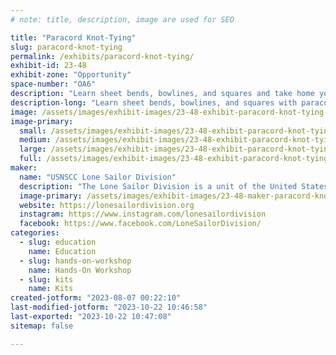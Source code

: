 ```yaml
---
# note: title, description, image are used for SEO

title: "Paracord Knot-Tying"
slug: paracord-knot-tying
permalink: /exhibits/paracord-knot-tying/
exhibit-id: 23-48
exhibit-zone: "Opportunity"
space-number: "OA6"
description: "Learn sheet bends, bowlines, and squares and take home your own paracord kit!"
description-long: "Learn sheet bends, bowlines, and squares with paracord knot-tying demonstrations from the Lone Sailor Sea Cadets and take home your own paracord kit!"
image: /assets/images/exhibit-images/23-48-exhibit-paracord-knot-tying-361937494-288697780336974-5082045810115879466-n-large.jpg
image-primary: 
  small: /assets/images/exhibit-images/23-48-exhibit-paracord-knot-tying-361937494-288697780336974-5082045810115879466-n-small.jpg
  medium: /assets/images/exhibit-images/23-48-exhibit-paracord-knot-tying-361937494-288697780336974-5082045810115879466-n-medium.jpg
  large: /assets/images/exhibit-images/23-48-exhibit-paracord-knot-tying-361937494-288697780336974-5082045810115879466-n-large.jpg
  full: /assets/images/exhibit-images/23-48-exhibit-paracord-knot-tying-361937494-288697780336974-5082045810115879466-n-full.jpg
maker: 
  name: "USNSCC Lone Sailor Division"
  description: "The Lone Sailor Division is a unit of the United States Naval Sea Cadets Corps out of Windermere, FL.  We give young Americans skills, knowledge, and confidence through an amazing variety of training opportunities.  Our Cadets work as a team in a disciplined environment, and adhere to our core values of honor, respect, commitment, and service."
  image-primary: /assets/images/exhibit-images/23-48-maker-paracord-knot-tying-lone-sailor-logo-medium.png
  website: https://lonesailordivision.org
  instagram: https://www.instagram.com/lonesailordivision
  facebook: https://www.facebook.com/LoneSailorDivision/
categories: 
  - slug: education
    name: Education
  - slug: hands-on-workshop
    name: Hands-On Workshop
  - slug: kits
    name: Kits
created-jotform: "2023-08-07 00:22:10"
last-modified-jotform: "2023-10-22 10:46:58"
last-exported: "2023-10-22 10:47:08"
sitemap: false

---
```

